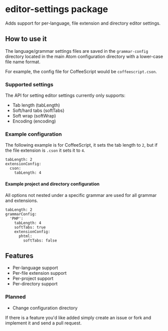 # editor-settings package

Adds support for per-language, file extension and directory editor settings.

## How to use it

The language/grammar settings files are saved in the `grammar-config` directory located
in the main Atom configuration directory with a lower-case file name format.

For example, the config file for CoffeeScript would be `coffeescript.cson`.

### Supported settings

The API for setting editor settings currently only supports:

- Tab length (tabLength)
- Soft/hard tabs (softTabs)
- Soft wrap (softWrap)
- Encoding (encoding)

### Example configuration

The following example is for CoffeeScript, it sets the tab length to `2`, but if
the file extension is `.cson` it sets it to `4`.

    tabLength: 2
    extensionConfig:
      cson:
        tabLength: 4

#### Example project and directory configuration

All options not nested under a specific grammar are used for all grammar and extensions.

    tabLength: 2
    grammarConfig:
      'PHP':
        tabLength: 4
        softTabs: true
        extensionConfig:
          phtml:
            softTabs: false

## Features

- Per-language support
- Per-file extension support
- Per-project support
- Per-directory support

### Planned

- Change configuration directory

If there is a feature you'd like added simply create an issue or fork and implement it and send a pull request.
